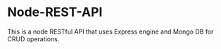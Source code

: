# Node-REST-API
This is a node RESTful API that uses Express engine and Mongo DB for CRUD operations.
